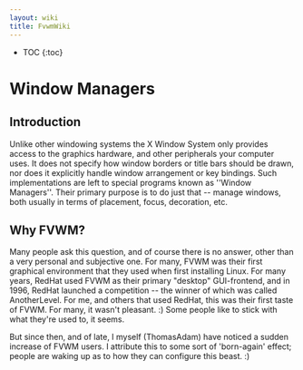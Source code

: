 ```yaml
---
layout: wiki
title: FvwmWiki
---
```

* TOC
{:toc}


# Window Managers

## Introduction

Unlike other windowing systems the X Window System only provides access to the graphics hardware, and other peripherals your computer uses. It does not specify how window borders or title bars should be drawn, nor does it explicitly handle window arrangement or key bindings. Such implementations are left to special programs known as ''Window Managers''.  Their primary purpose is to do just that -- manage windows, both usually in terms of placement, focus, decoration, etc.


## Why FVWM?


Many people ask this question, and of course there is no answer, other than a very personal and subjective one.  For many, FVWM was their first graphical environment that they used when first installing Linux.  For many years, RedHat used FVWM as their primary "desktop" GUI-frontend, and in 1996, RedHat launched a competition -- the winner of which was called AnotherLevel.  For me, and others that used RedHat, this was their first taste of FVWM.  For many, it wasn't pleasant.  :)  Some people like to stick with what they're used to, it seems.



But since then, and of late, I myself (ThomasAdam) have noticed a sudden increase of FVWM users.  I attribute this to some sort of 'born-again' effect;  people are waking up as to how they can configure this beast.  :)

